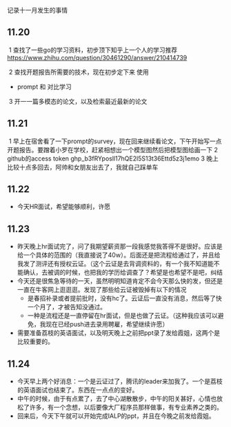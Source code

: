 记录十一月发生的事情

## 11.20

​	1 查找了一些go的学习资料，初步顶下知乎上一个人的学习推荐
https://www.zhihu.com/question/30461290/answer/210414739

​	2 查找开题报告所需要的技术，现在初步定下来 使用

- prompt 和 对比学习

​	3 开一一篇多模态的论文，以及检索最近最新的论文

## 11.21

​    1 早上在宿舍看了一下prompt的survey，现在回来继续看论文，下午开始写一点开题报告。要蹭着小罗在学校，赶紧相想出一个模型图
​    然后把模型图给画一下
   2 github的access token
​    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
   3 晚上比较十点多回去，阿帅和女朋友出去了，我就自己踩单车 

## 11.22

-   今天HR面试，希望能够顺利，许愿



## 11.23



- 昨天晚上hr面试完了，问了我期望薪资那一段我感觉我答得不是很好。应该是给一个具体的范围的（我直接说了40w）。后面还是把流程给通过了，并且给我发了测评还有授权云证。（这个云证是去背调资料的，有一个我不知道能不能确认，去被调的时候，也把我的学历给调查了？希望是也希望不是吧，纠结
- 今天还是很焦急等待的一天，虽然明明知道肯定不会今天那么快的发，但还是一直在牛客网上逛逛逛。发现了那些给云证被毁掉有以下的情况
  - 是春招补录或者提前批时，没有hc了。云证后一直没有消息，然后等了快一个月了，才被告知没通过。
  - 一种是流程还是一直停留在hr面试，但是也做了云证。（这种我应该可以避免，我现在已经push进去录用聘雇，希望继续许愿）
- 需要准备荔枝的英语面试，以及明天晚上之前把ppt录了发给霞姐，这两个是比较重要的。

## 11.24

- 今天早上两个好消息：一个是云证过了，腾讯的leader来加我了。一个是荔枝的英语面试也结束了。东西在一点点的变好。
- 中午的时候，由于有点累了，去了中心湖散散步，中午的阳关甚好，心情也放松了许多，有一个念想，以后要像大厂程序员那样做事，有专业素养之类的。
- 回来后，今天下午就可以开始完成IALP的ppt，并且在今晚之前发给霞姐。